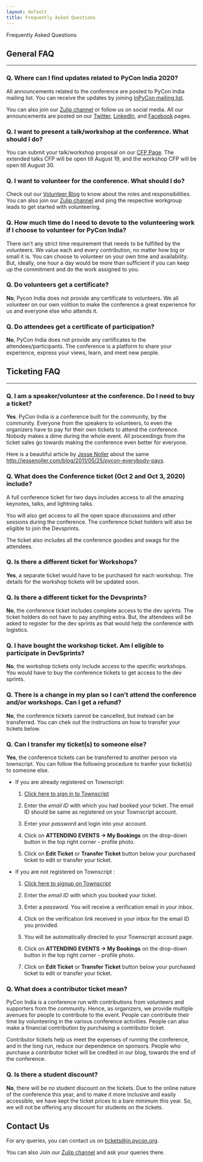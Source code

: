 ```yaml
---
layout: default
title: Frequently Asked Questions
---
```


<div class="title">Frequently Asked Questions</div>

## General FAQ

---

### Q. Where can I find updates related to PyCon India 2020?

All announcements related to the conference are posted to PyCon India mailing list.  You can receive the updates by joining [InPyCon mailing list](
https://mail.python.org/mailman/listinfo/inpycon).

You can also join our [Zulip channel](https://pyconindia.zulipchat.com/) or follow us on social media. All our announcements are posted on our [Twitter](https://twitter.com/pyconindia/), [LinkedIn](https://www.linkedin.com/company/pyconindia/), and [Facebook](https://www.facebook.com/PyConIndia/) pages.

### Q. I want to present a talk/workshop at the conference. What should I do?

You can submit your talk/workshop proposal on our [CFP Page](https://in.pycon.org/cfp/2020/proposals/). The extended talks CFP will be open till August 19, and the workshop CFP will be open till August 30.

### Q. I want to volunteer for the conference. What should I do?

Check out our [Volunteer Blog](https://in.pycon.org/blog/2020/2020-call-for-volunteers.html) to know about the roles and responsibilities. You can also join our [Zulip channel](https://pyconindia.zulipchat.com/) and ping the respective workgroup leads to get started with volunteering.

### Q. How much time do I need to devote to the volunteering work if I choose to volunteer for PyCon India? 

There isn't any strict time requirement that needs to be fulfilled by the volunteers. We value each and every contribution, no matter how big or small it is. You can choose to volunteer on your own time and availability. But, ideally, one hour a day would be more than sufficient if you can keep up the commitment and do the work assigned to you.  

### Q. Do volunteers get a certificate?

**No**, Pycon India does not provide any certificate to volunteers. We all volunteer on our own volition to make the conference a great experience for us and everyone else who attends it.

### Q. Do attendees get a certificate of participation?

**No**, PyCon India does not provide any certificates to the attendees/participants. The conference is a platform to share your experience, express your views, learn, and meet new people.


## Ticketing FAQ

---

### Q. I am a speaker/volunteer at the conference. Do I need to buy a ticket?

**Yes**. PyCon India is a conference built for the community, by the community. Everyone from the speakers to volunteers, to even the organizers have to pay for their own tickets to attend the conference. Nobody makes a dime during the whole event. All proceedings from the ticket sales go towards making the conference even better for everyone.

Here is a beautiful article by [Jesse Noller](https://twitter.com/jessenoller) about the same http://jessenoller.com/blog/2011/05/25/pycon-everybody-pays.

### Q. What does the Conference ticket (Oct 2 and Oct 3, 2020) include?

A full conference ticket for two days includes access to all the amazing keynotes, talks, and lightning talks.

You will also get access to all the open space discussions and other sessions during the conference. The conference ticket holders will also be eligible to join the Devsprints.

The ticket also includes all the conference goodies and swags for the attendees. 

### Q. Is there a different ticket for Workshops?

**Yes**, a separate ticket would have to be purchased for each workshop. The details for the workshop tickets will be updated soon. 

### Q. Is there a different ticket for the Devsprints?

**No**, the conference ticket includes complete access to the dev sprints. The ticket holders do not have to pay anything extra. But, the attendees will be asked to register for the dev sprints as that would help the conference with logistics. 

### Q. I have bought the workshop ticket. Am I eligible to participate in DevSprints?

**No**, the workshop tickets only include access to the specific workshops. You would have to buy the conference tickets to get access to the dev sprints. 

### Q. There is a change in my plan so I can’t attend the conference and/or workshops. Can I get a refund?


**No**, the conference tickets cannot be cancelled, but instead can be transferred. You can chek out the instructions on how to transfer your tickets below.

### Q. Can I transfer my ticket(s) to someone else?

**Yes**, the conference tickets can be transferred to another person via townscript. You can follow the following procedure to tranfer your ticket(s) to someone else. 

* If you are already registered on Townscript:

    1) [Click here to sign in to Townscript](https://www.townscript.com/signin)

    2) Enter the _email ID_ with which you had booked your ticket. The email ID should be same as registered on your Townscript account.

    3) Enter your _password_ and login into your account.

    4) Click on **ATTENDING EVENTS -> My Bookings** on the drop-down button in the top right corner - profile photo.

    5) Click on **Edit Ticket** or **Transfer Ticket** button below your purchased ticket to edit or transfer your ticket.

* If you are not registered on Townscript :

    1) [Click here to signup on Townscript](https://www.townscript.com/signup)

    2) Enter the _email ID_ with which you booked your ticket.

    3) Enter a _password_. You will receive a verification email in your inbox.

    4) Click on the verification link received in your inbox for the email ID you provided.

    5) You will be automatically directed to your Townscript account page.

    6) Click on **ATTENDING EVENTS -> My Bookings** on the drop-down button in the top right corner - profile photo.

    7) Click on **Edit Ticket** or **Transfer Ticket** button below your purchased ticket to edit or transfer your ticket.


### Q. What does a contributor ticket mean?

PyCon India is a conference run with contributions from volunteers and supporters from the community. Hence, as organizers, we provide multiple avenues for people to contribute to the event. People can contribute their time by volunteering in the various conference activities. People can also make a financial contribution by purchasing a contributor ticket.

Contributor tickets help us meet the expenses of running the conference, and in the long run, reduce our dependence on sponsors. People who purchase a contributor ticket will be credited in our blog, towards the end of the conference.


### Q. Is there a student discount?

**No**, there will be no student discount on the tickets. Due to the online nature of the conference this year, and to make it more inclusive and easily accessible, we have kept the ticket prices to a bare minimum this year. So, we will not be offering any discount for students on the tickets.

## Contact Us

For any queries, you can contact us on <tickets@in.pycon.org>.

You can also Join our [Zulip channel](https://pyconindia.zulipchat.com/) and ask your queries there. 
